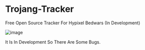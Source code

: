 # Trojang-Tracker
Free Open Source Tracker For Hypixel Bedwars (In Development)

![image](https://user-images.githubusercontent.com/95707186/172710661-c439c2e0-0758-4bf0-91d5-bf05ba3d4bb5.png)

It Is In Development So There Are Some Bugs.
